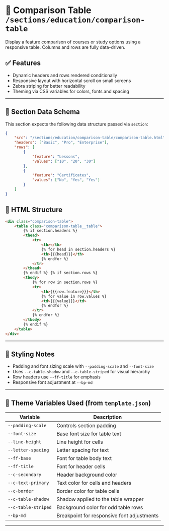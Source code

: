 # 📂 Comparison Table `/sections/education/comparison-table`

Display a feature comparison of courses or study options using a responsive table. Columns and rows are fully data-driven.

## ✅ Features

-   Dynamic headers and rows rendered conditionally
-   Responsive layout with horizontal scroll on small screens
-   Zebra striping for better readability
-   Theming via CSS variables for colors, fonts and spacing

---

## 🧾 Section Data Schema

This section expects the following data structure passed via `section`:

```json
{
	"src": "/sections/education/comparison-table/comparison-table.html",
	"headers": ["Basic", "Pro", "Enterprise"],
	"rows": [
		{
			"feature": "Lessons",
			"values": ["10", "20", "30"]
		},
		{
			"feature": "Certificates",
			"values": ["No", "Yes", "Yes"]
		}
	]
}
```

## 🧱 HTML Structure

```html
<div class="comparison-table">
	<table class="comparison-table__table">
		{% if section.headers %}
		<thead>
			<tr>
				<th></th>
				{% for head in section.headers %}
				<th>{{{head}}}</th>
				{% endfor %}
			</tr>
		</thead>
		{% endif %} {% if section.rows %}
		<tbody>
			{% for row in section.rows %}
			<tr>
				<th>{{{row.feature}}}</th>
				{% for value in row.values %}
				<td>{{{value}}}</td>
				{% endfor %}
			</tr>
			{% endfor %}
		</tbody>
		{% endif %}
	</table>
</div>
```

---

## 🎨 Styling Notes

-   Padding and font sizing scale with `--padding-scale` and `--font-size`
-   Uses `--c-table-shadow` and `--c-table-striped` for visual hierarchy
-   Row headers use `--ff-title` for emphasis
-   Responsive font adjustment at `--bp-md`

---

## 🧩 Theme Variables Used (from `template.json`)

| Variable            | Description                                |
| ------------------- | ------------------------------------------ |
| `--padding-scale`   | Controls section padding                   |
| `--font-size`       | Base font size for table text              |
| `--line-height`     | Line height for cells                      |
| `--letter-spacing`  | Letter spacing for text                    |
| `--ff-base`         | Font for table body text                   |
| `--ff-title`        | Font for header cells                      |
| `--c-secondary`     | Header background color                    |
| `--c-text-primary`  | Text color for cells and headers           |
| `--c-border`        | Border color for table cells               |
| `--c-table-shadow`  | Shadow applied to the table wrapper        |
| `--c-table-striped` | Background color for odd table rows        |
| `--bp-md`           | Breakpoint for responsive font adjustments |

---
